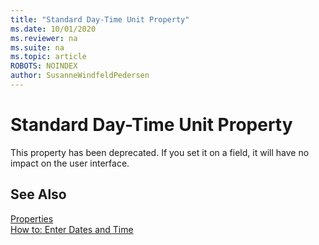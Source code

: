 ```yaml
---
title: "Standard Day-Time Unit Property"
ms.date: 10/01/2020
ms.reviewer: na
ms.suite: na
ms.topic: article
ROBOTS: NOINDEX
author: SusanneWindfeldPedersen
---
```


# Standard Day-Time Unit Property
This property has been deprecated. If you set it on a field, it will have no impact on the user interface.  

## See Also  
[Properties](devenv-properties.md)  
[How to: Enter Dates and Time](/dynamics365/business-central/ui-how-enter-date-time)  
